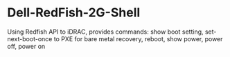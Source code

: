 # Dell-RedFish-2G-Shell
Using Redfish API to iDRAC, provides commands: show boot setting, set-next-boot-once to PXE for bare metal recovery, reboot, show power, power off, power on
